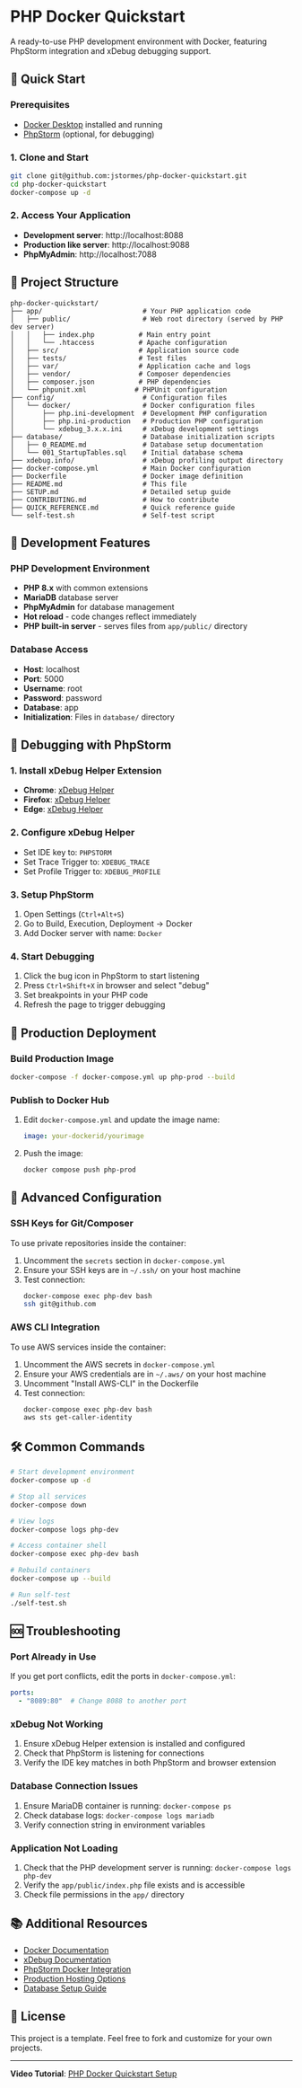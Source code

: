# PHP Docker Quickstart

A ready-to-use PHP development environment with Docker, featuring PhpStorm integration and xDebug debugging support.

## 🚀 Quick Start

### Prerequisites
- [Docker Desktop](https://www.docker.com/products/docker-desktop/) installed and running
- [PhpStorm](https://www.jetbrains.com/phpstorm/) (optional, for debugging)

### 1. Clone and Start
```bash
git clone git@github.com:jstormes/php-docker-quickstart.git
cd php-docker-quickstart
docker-compose up -d
```

### 2. Access Your Application
- **Development server**: http://localhost:8088
- **Production like server**: http://localhost:9088
- **PhpMyAdmin**: http://localhost:7088

## 📁 Project Structure

```
php-docker-quickstart/
├── app/                         # Your PHP application code
│   ├── public/                  # Web root directory (served by PHP dev server)
│   │   ├── index.php           # Main entry point
│   │   └── .htaccess           # Apache configuration
│   ├── src/                    # Application source code
│   ├── tests/                  # Test files
│   ├── var/                    # Application cache and logs
│   ├── vendor/                 # Composer dependencies
│   ├── composer.json           # PHP dependencies
│   └── phpunit.xml            # PHPUnit configuration
├── config/                      # Configuration files
│   └── docker/                  # Docker configuration files
│       ├── php.ini-development  # Development PHP configuration
│       ├── php.ini-production   # Production PHP configuration
│       └── xdebug_3.x.x.ini     # xDebug development settings
├── database/                    # Database initialization scripts
│   ├── 0_README.md              # Database setup documentation
│   └── 001_StartupTables.sql    # Initial database schema
├── xdebug.info/                 # xDebug profiling output directory
├── docker-compose.yml           # Main Docker configuration
├── Dockerfile                   # Docker image definition
├── README.md                    # This file
├── SETUP.md                     # Detailed setup guide
├── CONTRIBUTING.md              # How to contribute
├── QUICK_REFERENCE.md           # Quick reference guide
└── self-test.sh                 # Self-test script
```

## 🔧 Development Features

### PHP Development Environment
- **PHP 8.x** with common extensions
- **MariaDB** database server
- **PhpMyAdmin** for database management
- **Hot reload** - code changes reflect immediately
- **PHP built-in server** - serves files from `app/public/` directory

### Database Access
- **Host**: localhost
- **Port**: 5000
- **Username**: root
- **Password**: password
- **Database**: app
- **Initialization**: Files in `database/` directory

## 🐛 Debugging with PhpStorm

### 1. Install xDebug Helper Extension
- **Chrome**: [xDebug Helper](https://chromewebstore.google.com/detail/xdebug-helper/eadndfjplgieldjbigjakmdgkmoaaaoc)
- **Firefox**: [xDebug Helper](https://addons.mozilla.org/en-US/firefox/addon/xdebug-helper-for-firefox/)
- **Edge**: [xDebug Helper](https://microsoftedge.microsoft.com/addons/detail/xdebug-helper/ggnngifabofaddiejjeagbaebkejomen)

### 2. Configure xDebug Helper
- Set IDE key to: `PHPSTORM`
- Set Trace Trigger to: `XDEBUG_TRACE`
- Set Profile Trigger to: `XDEBUG_PROFILE`

### 3. Setup PhpStorm
1. Open Settings (`Ctrl+Alt+S`)
2. Go to Build, Execution, Deployment → Docker
3. Add Docker server with name: `Docker`

### 4. Start Debugging
1. Click the bug icon in PhpStorm to start listening
2. Press `Ctrl+Shift+X` in browser and select "debug"
3. Set breakpoints in your PHP code
4. Refresh the page to trigger debugging

## 🚀 Production Deployment

### Build Production Image
```bash
docker-compose -f docker-compose.yml up php-prod --build
```

### Publish to Docker Hub
1. Edit `docker-compose.yml` and update the image name:
   ```yaml
   image: your-dockerid/yourimage
   ```
2. Push the image:
   ```bash
   docker compose push php-prod
   ```

## 🔐 Advanced Configuration

### SSH Keys for Git/Composer
To use private repositories inside the container:

1. Uncomment the `secrets` section in `docker-compose.yml`
2. Ensure your SSH keys are in `~/.ssh/` on your host machine
3. Test connection:
   ```bash
   docker-compose exec php-dev bash
   ssh git@github.com
   ```

### AWS CLI Integration
To use AWS services inside the container:

1. Uncomment the AWS secrets in `docker-compose.yml`
2. Ensure your AWS credentials are in `~/.aws/` on your host machine
3. Uncomment "Install AWS-CLI" in the Dockerfile
4. Test connection:
   ```bash
   docker-compose exec php-dev bash
   aws sts get-caller-identity
   ```

## 🛠️ Common Commands

```bash
# Start development environment
docker-compose up -d

# Stop all services
docker-compose down

# View logs
docker-compose logs php-dev

# Access container shell
docker-compose exec php-dev bash

# Rebuild containers
docker-compose up --build

# Run self-test
./self-test.sh
```

## 🆘 Troubleshooting

### Port Already in Use
If you get port conflicts, edit the ports in `docker-compose.yml`:
```yaml
ports:
  - "8089:80"  # Change 8088 to another port
```

### xDebug Not Working
1. Ensure xDebug Helper extension is installed and configured
2. Check that PhpStorm is listening for connections
3. Verify the IDE key matches in both PhpStorm and browser extension

### Database Connection Issues
1. Ensure MariaDB container is running: `docker-compose ps`
2. Check database logs: `docker-compose logs mariadb`
3. Verify connection string in environment variables

### Application Not Loading
1. Check that the PHP development server is running: `docker-compose logs php-dev`
2. Verify the `app/public/index.php` file exists and is accessible
3. Check file permissions in the `app/` directory

## 📚 Additional Resources

- [Docker Documentation](https://docs.docker.com/)
- [xDebug Documentation](https://xdebug.org/docs/)
- [PhpStorm Docker Integration](https://www.jetbrains.com/help/phpstorm/docker.html)
- [Production Hosting Options](https://www.hostingadvice.com/how-to/best-docker-container-hosting/)
- [Database Setup Guide](database/0_README.md)

## 📝 License

This project is a template. Feel free to fork and customize for your own projects.

---

**Video Tutorial**: [PHP Docker Quickstart Setup](https://youtu.be/hpBOagsSF_E)

